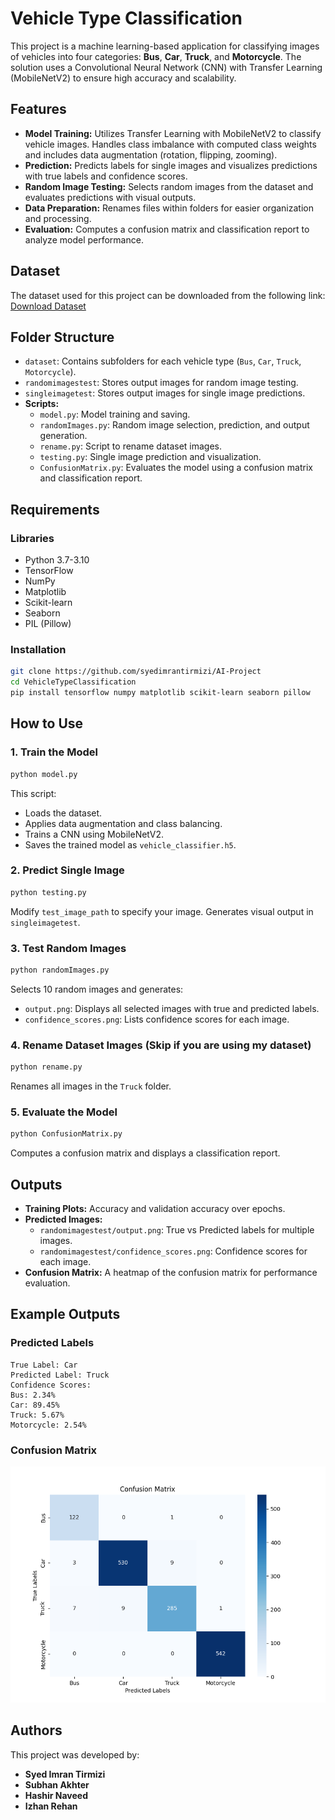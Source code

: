 # Vehicle Type Classification

This project is a machine learning-based application for classifying images of vehicles into four categories: **Bus**, **Car**, **Truck**, and **Motorcycle**. The solution uses a Convolutional Neural Network (CNN) with Transfer Learning (MobileNetV2) to ensure high accuracy and scalability.

## Features

- **Model Training:** Utilizes Transfer Learning with MobileNetV2 to classify vehicle images. Handles class imbalance with computed class weights and includes data augmentation (rotation, flipping, zooming).
- **Prediction:** Predicts labels for single images and visualizes predictions with true labels and confidence scores.
- **Random Image Testing:** Selects random images from the dataset and evaluates predictions with visual outputs.
- **Data Preparation:** Renames files within folders for easier organization and processing.
- **Evaluation:** Computes a confusion matrix and classification report to analyze model performance.

## Dataset

The dataset used for this project can be downloaded from the following link:
[Download Dataset](<https://drive.google.com/drive/folders/1hpdSMkNkjEXOOlL6qusAZnkRv6Rf9RED>)

## Folder Structure

- `dataset`: Contains subfolders for each vehicle type (`Bus`, `Car`, `Truck`, `Motorcycle`).
- `randomimagestest`: Stores output images for random image testing.
- `singleimagetest`: Stores output images for single image predictions.
- **Scripts:**
  - `model.py`: Model training and saving.
  - `randomImages.py`: Random image selection, prediction, and output generation.
  - `rename.py`: Script to rename dataset images.
  - `testing.py`: Single image prediction and visualization.
  - `ConfusionMatrix.py`: Evaluates the model using a confusion matrix and classification report.

## Requirements

### Libraries

- Python 3.7-3.10
- TensorFlow
- NumPy
- Matplotlib
- Scikit-learn
- Seaborn
- PIL (Pillow)

### Installation

```bash
git clone https://github.com/syedimrantirmizi/AI-Project
cd VehicleTypeClassification
pip install tensorflow numpy matplotlib scikit-learn seaborn pillow
```

## How to Use

### 1. Train the Model

```bash
python model.py
```

This script:

- Loads the dataset.
- Applies data augmentation and class balancing.
- Trains a CNN using MobileNetV2.
- Saves the trained model as `vehicle_classifier.h5`.

### 2. Predict Single Image

```bash
python testing.py
```

Modify `test_image_path` to specify your image. Generates visual output in `singleimagetest`.

### 3. Test Random Images 

```bash
python randomImages.py
```

Selects 10 random images and generates:

- `output.png`: Displays all selected images with true and predicted labels.
- `confidence_scores.png`: Lists confidence scores for each image.

### 4. Rename Dataset Images (Skip if you are using my dataset)

```bash
python rename.py
```

Renames all images in the `Truck` folder.

### 5. Evaluate the Model

```bash
python ConfusionMatrix.py
```

Computes a confusion matrix and displays a classification report.

## Outputs

- **Training Plots:** Accuracy and validation accuracy over epochs.
- **Predicted Images:**
  - `randomimagestest/output.png`: True vs Predicted labels for multiple images.
  - `randomimagestest/confidence_scores.png`: Confidence scores for each image.
- **Confusion Matrix:** A heatmap of the confusion matrix for performance evaluation.

## Example Outputs

### Predicted Labels

```plaintext
True Label: Car
Predicted Label: Truck
Confidence Scores:
Bus: 2.34%
Car: 89.45%
Truck: 5.67%
Motorcycle: 2.54%
```

### Confusion Matrix

![Confusion Matrix Heatmap](confusionMatrix.png)

## Authors

This project was developed by:

- **Syed Imran Tirmizi**
- **Subhan Akhter**
- **Hashir Naveed**
- **Izhan Rehan**
